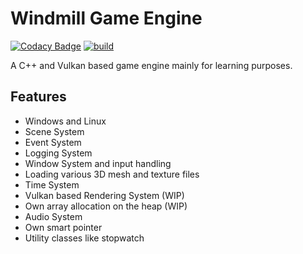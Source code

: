 # Windmill Game Engine

[![Codacy Badge](https://app.codacy.com/project/badge/Grade/7202b229775b482db7950df6e988a648)](https://www.codacy.com/gh/racz16/Windmill-Game-Engine/dashboard?utm_source=github.com&amp;utm_medium=referral&amp;utm_content=racz16/Windmill-Game-Engine&amp;utm_campaign=Badge_Grade)
[![build](https://github.com/racz16/Windmill-Game-Engine/actions/workflows/build.yml/badge.svg?branch=main)](https://github.com/racz16/Windmill-Game-Engine/actions)

A C++ and Vulkan based game engine mainly for learning purposes.

## Features

- Windows and Linux
- Scene System
- Event System
- Logging System
- Window System and input handling
- Loading various 3D mesh and texture files
- Time System
- Vulkan based Rendering System (WIP)
- Own array allocation on the heap (WIP)
- Audio System
- Own smart pointer
- Utility classes like stopwatch

